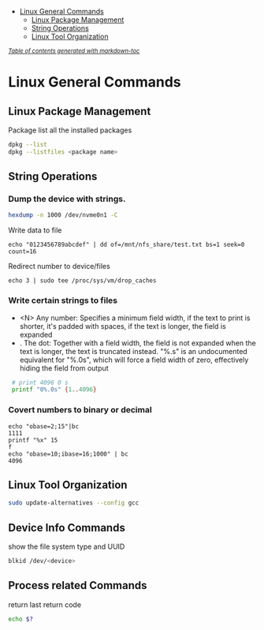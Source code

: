 - [Linux General Commands](#linux-general-commands)
  * [Linux Package Management](#linux-package-management)
  * [String Operations](#string-operations)
  * [Linux Tool Organization](#linux-tool-organization)

<small><i><a href='http://ecotrust-canada.github.io/markdown-toc/'>Table of contents generated with markdown-toc</a></i></small>

# Linux General Commands
## Linux Package Management
Package list all the installed packages
```bash
dpkg --list
dpkg --listfiles <package name>
```

## String Operations
### Dump the device with strings.
```bash
hexdump -n 1000 /dev/nvme0n1 -C 
```
Write data to file
```
echo "0123456789abcdef" | dd of=/mnt/nfs_share/test.txt bs=1 seek=0 count=16
```
Redirect number to device/files
```
echo 3 | sudo tee /proc/sys/vm/drop_caches
```

### Write certain strings to files
* \<N\>	Any number: Specifies a minimum field width, if the text to print is shorter, it's padded with spaces, if the text is longer, the field is expanded
* \. The dot: Together with a field width, the field is not expanded when the text is longer, the text is truncated instead. "%.s" is an undocumented equivalent for "%.0s", which will force a field width of zero, effectively hiding the field from output

```bash
 # print 4096 0 s
 printf "0%.0s" {1..4096}
```

### Covert numbers to binary or decimal
```
echo "obase=2;15"|bc
1111
printf "%x" 15
f
echo "obase=10;ibase=16;1000" | bc
4096
```

## Linux Tool Organization
```bash
sudo update-alternatives --config gcc
```
 
## Device Info Commands
show the file system type and UUID
```bash
blkid /dev/<device>
```

## Process related Commands
return last return code
```bash
echo $? 
```
